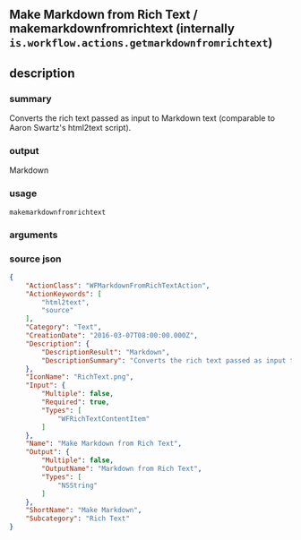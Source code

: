 
## Make Markdown from Rich Text / makemarkdownfromrichtext (internally `is.workflow.actions.getmarkdownfromrichtext`)



## description
### summary
Converts the rich text passed as input to Markdown text (comparable to Aaron Swartz's html2text script).

### output
Markdown

### usage
`makemarkdownfromrichtext `

### arguments


### source json

```json
{
	"ActionClass": "WFMarkdownFromRichTextAction",
	"ActionKeywords": [
		"html2text",
		"source"
	],
	"Category": "Text",
	"CreationDate": "2016-03-07T08:00:00.000Z",
	"Description": {
		"DescriptionResult": "Markdown",
		"DescriptionSummary": "Converts the rich text passed as input to Markdown text (comparable to Aaron Swartz's html2text script)."
	},
	"IconName": "RichText.png",
	"Input": {
		"Multiple": false,
		"Required": true,
		"Types": [
			"WFRichTextContentItem"
		]
	},
	"Name": "Make Markdown from Rich Text",
	"Output": {
		"Multiple": false,
		"OutputName": "Markdown from Rich Text",
		"Types": [
			"NSString"
		]
	},
	"ShortName": "Make Markdown",
	"Subcategory": "Rich Text"
}
```
